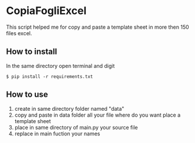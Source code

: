 # CopiaFogliExcel

This script helped me for copy and paste a template sheet in more then 150 files excel.

## How to install

In the same directory open terminal and digit
```
$ pip install -r requirements.txt
```

## How to use

1. create in same directory folder named "data"
2. copy and paste in data folder all your file where do you want place a template sheet
3. place in same directory of main.py your source file
4. replace in main fuction your names

